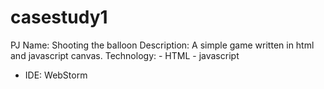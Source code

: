 # casestudy1
PJ Name: Shooting the balloon
Description: A simple game written in html and javascript canvas.
Technology: 
	- HTML
	- javascript
  - IDE: WebStorm
